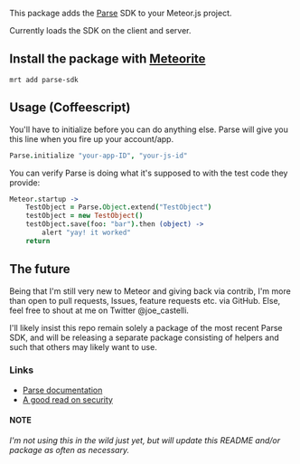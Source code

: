 This package adds the [Parse](http://www.parse.com) SDK to your Meteor.js project.

Currently loads the SDK on the client and server.

## Install the package with [Meteorite](https://atmosphere.meteor.com/wtf/app)

`mrt add parse-sdk`

## Usage (Coffeescript)

You'll have to initialize before you can do anything else. Parse will give you this line when you fire up your account/app.

```coffee
Parse.initialize "your-app-ID", "your-js-id"
```

You can verify Parse is doing what it's supposed to with the test code they provide:

```coffee
Meteor.startup ->
	TestObject = Parse.Object.extend("TestObject")
	testObject = new TestObject()
	testObject.save(foo: "bar").then (object) ->
		alert "yay! it worked"
	return
```

## The future
Being that I'm still very new to Meteor and giving back via contrib, I'm more than open to pull requests, Issues, feature requests etc. via GitHub. Else, feel free to shout at me on Twitter @joe_castelli.

I'll likely insist this repo remain solely a package of the most recent Parse SDK, and will be releasing a separate package consisting of helpers and such that others may likely want to use.

### Links
-  [Parse documentation](https://parse.com/docs)
-  [A good read on security](https://parse.com/questions/javascript-sdk-security)


#### NOTE
*I'm not using this in the wild just yet, but will update this README and/or package as often as necessary.*
